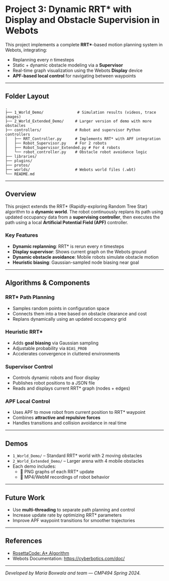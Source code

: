 # Project 3: Dynamic RRT* with Display and Obstacle Supervision in Webots

This project implements a complete **RRT\***-based motion planning system in Webots, integrating:
- Replanning every _n_ timesteps
- Static + dynamic obstacle modeling via a **Supervisor**
- Real-time graph visualization using the Webots **Display** device
- **APF-based local control** for navigating between waypoints

---

## Folder Layout

```
.
├── 1_World_Demo/               # Simulation results (videos, trace images)
├── 2_World_Extended_Demo/     # Larger version of demo with more obstacles
├── controllers/               # Robot and supervisor Python controllers
│   ├── RRT_Controller.py      # Implements RRT* with APF integration
│   ├── Robot_Supervisor.py    # For 2 robots
│   ├── Robot_Supervisor_Extended.py # For 4 robots
│   └── robot_controller.py    # Obstacle robot avoidance logic
├── libraries/
├── plugins/
├── protos/
├── worlds/                    # Webots world files (.wbt)
└── README.md
```

---

## Overview

This project extends the RRT* (Rapidly-exploring Random Tree Star) algorithm to a **dynamic world**. The robot continuously replans its path using updated occupancy data from a **supervising controller**, then executes the path using a local **Artificial Potential Field (APF)** controller.

### Key Features
- **Dynamic replanning**: RRT* is rerun every _n_ timesteps
- **Display supervisor**: Shows current graph on the Webots ground
- **Dynamic obstacle avoidance**: Mobile robots simulate obstacle motion
- **Heuristic biasing**: Gaussian-sampled node biasing near goal

---

## Algorithms & Components

### RRT* Path Planning
- Samples random points in configuration space
- Connects them into a tree based on obstacle clearance and cost
- Replans dynamically using an updated occupancy grid

### Heuristic RRT*
- Adds **goal biasing** via Gaussian sampling
- Adjustable probability via `BIAS_PROB`
- Accelerates convergence in cluttered environments

### Supervisor Control
- Controls dynamic robots and floor display
- Publishes robot positions to a JSON file
- Reads and displays current RRT* graph (nodes + edges)

### APF Local Control
- Uses APF to move robot from current position to RRT* waypoint
- Combines **attractive and repulsive forces**
- Handles transitions and collision avoidance in real time

---

## Demos

- `1_World_Demo/` – Standard RRT* world with 2 moving obstacles
- `2_World_Extended_Demo/` – Larger arena with 4 mobile obstacles
- Each demo includes:
  - 📸 PNG graphs of each RRT* update
  - 🎥 MP4/WebM recordings of robot behavior

---

## Future Work

- Use **multi-threading** to separate path planning and control
- Increase update rate by optimizing RRT* parameters
- Improve APF waypoint transitions for smoother trajectories

---

## References

- [RosettaCode: A* Algorithm](https://rosettacode.org/wiki/A*_search_algorithm)
- Webots Documentation: https://cyberbotics.com/doc/

---

*Developed by Maria Boxwala and team — CMP494 Spring 2024.*
